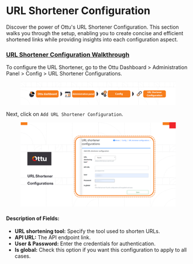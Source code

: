# URL Shortener Configuration

Discover the power of Ottu's URL Shortener Configuration. This section walks you through the setup, enabling you to create concise and efficient shortened links while providing insights into each configuration aspect.

### [**URL Shortener Configuration Walkthrough**](url-shortener-configuration.md#url-shortener-configuration-walkthrough)

To configure the URL Shortener, go to the Ottu Dashboard > Administration Panel > Config > URL Shortener Configurations.

<figure><img src="../../.gitbook/assets/URL.png" alt=""><figcaption></figcaption></figure>

Next, click on `Add URL Shortener Configuration`.

<figure><img src="../../.gitbook/assets/URL-Shortener-Configuration-The-smarter-way (1).png" alt=""><figcaption></figcaption></figure>

#### **Description of Fields:**

* **URL shortening tool:** Specify the tool used to shorten URLs.
* **API URL:** The API endpoint link.
* **User & Password:** Enter the credentials for authentication.
* **Is global:** Check this option if you want this configuration to apply to all cases.
